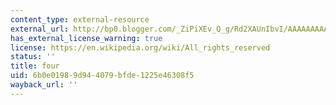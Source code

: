 ```yaml
---
content_type: external-resource
external_url: http://bp0.blogger.com/_ZiPiXEv_Q_g/Rd2XAUnIbvI/AAAAAAAAANA/dImNwirU7DI/s1600-h/VytorinWebAd.jpg
has_external_license_warning: true
license: https://en.wikipedia.org/wiki/All_rights_reserved
status: ''
title: four
uid: 6b0e0198-9d94-4079-bfde-1225e46308f5
wayback_url: ''
---
```

